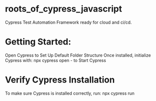 # roots_of_cypress_javascript
Cypress Test Automation Framework ready for cloud and ci/cd.

# Getting Started:
  Open Cypress to Set Up Default Folder Structure
  Once installed, initialize Cypress with:
  npx cypress open - to Start Cypress

# Verify Cypress Installation
  To make sure Cypress is installed correctly, run:
  npx cypress run
